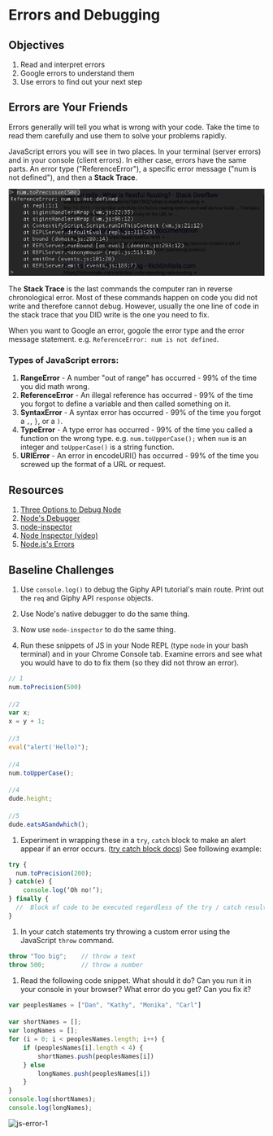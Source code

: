# Errors and Debugging

## Objectives

1. Read and interpret errors
1. Google errors to understand them
1. Use errors to find out your next step

## Errors are Your Friends

Errors generally will tell you what is wrong with your code. Take the time to read them carefully and use them to solve your problems rapidly.

JavaScript errors you will see in two places. In your terminal (server errors) and in your console (client errors). In either case, errors have the same parts. An error type ("ReferenceError"), a specific error message ("num is not defined"), and then a **Stack Trace**.

![Error Example](assets/error-example.png)

The **Stack Trace** is the last commands the computer ran in reverse chronological error. Most of these commands happen on code you did not write and therefore cannot debug. However, usually the one line of code in the stack trace that you DID write is the one you need to fix.

When you want to Google an error, gogole the error type and the error message statement. e.g. `ReferenceError: num is not defined`.

### Types of JavaScript errors:

1. **RangeError** - A number "out of range" has occurred - 99% of the time you did math wrong.
1. **ReferenceError** - An illegal reference has occurred - 99% of the time you forgot to define a variable and then called something on it.
1. **SyntaxError** - A syntax error has occurred - 99% of the time you forgot a `,`, `}`, or a `)`.
1. **TypeError** - A type error has occurred - 99% of the time you called a function on the wrong type. e.g. `num.toUpperCase();` when `num` is an integer and `toUpperCase()` is a string function.
1. **URIError** - An error in encodeURI() has occurred - 99% of the time you screwed up the format of a URL or request.

## Resources

1. [Three Options to Debug Node](https://spin.atomicobject.com/2015/09/25/debug-node-js/)
1. [Node's Debugger](https://nodejs.org/api/debugger.html)
1. [node-inspector](https://github.com/node-inspector/node-inspector)
1. [Node Inspector (video)](https://www.youtube.com/watch?v=03qGA-GJXjI)
1. [Node.js's Errors](https://nodejs.org/api/errors.html#errors_class_referenceerror)

## Baseline Challenges

1. Use `console.log()` to debug the Giphy API tutorial's main route. Print out the `req` and Giphy API `response` objects.
1. Use Node's native debugger to do the same thing.
1. Now use `node-inspector` to do the same thing.

1. Run these snippets of JS in your Node REPL (type `node` in your bash terminal) and in your Chrome Console tab. Examine errors and see what you would have to do to fix them (so they did not throw an error).

  ```js
  // 1
  num.toPrecision(500)

  //2
  var x;
  x = y + 1;

  //3
  eval("alert('Hello)");

  //4
  num.toUpperCase();

  //4
  dude.height;

  //5
  dude.eatsASandwhich();
  ```

1. Experiment in wrapping these in a `try`, `catch` block to make an alert appear if an error occurs. ([try catch block docs](https://www.w3schools.com/js/tryit.asp?filename=tryjs_try_catch)) See following example:

```js
try {
  num.toPrecision(200);
} catch(e) {
	console.log(‘Oh no!’);
} finally {
  //  Block of code to be executed regardless of the try / catch result
}
```

1. In your catch statements try throwing a custom error using the JavaScript `throw` command.

```js
throw "Too big";    // throw a text
throw 500;          // throw a number
```

1. Read the following code snippet. What should it do? Can you run it in your console in your browser? What error do you get? Can you fix it?

```js
var peoplesNames = ["Dan", "Kathy", "Monika", "Carl"]

var shortNames = [];
var longNames = [];
for (i = 0; i < peoplesNames.length; i++) {
    if (peoplesNames[i].length < 4) {
        shortNames.push(peoplesNames[i])
    } else
        longNames.push(peoplesNames[i])
    }
}
console.log(shortNames);
console.log(longNames);
```
![js-error-1](js-error-1.png)
